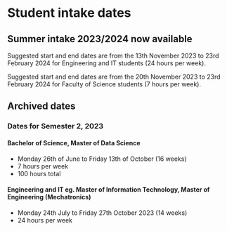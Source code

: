 # Student intake dates

## Summer intake 2023/2024 now available

Suggested start and end dates are from the 13th November 2023 to 23rd February 2024 for Engineering and IT students (24 hours per week).

Suggested start and end dates are from the 20th November 2023 to 23rd February 2024 for Faculty of Science students (7 hours per week).


## Archived dates


### Dates for Semester 2, 2023 

#### Bachelor of Science, Master of Data Science
- Monday 26th of June to Friday 13th of October (16 weeks)
- 7 hours per week
- 100 hours total

#### Engineering and IT eg. Master of Information Technology, Master of Engineering (Mechatronics)
- Monday 24th July to Friday 27th October 2023 (14 weeks)
- 24 hours per week
